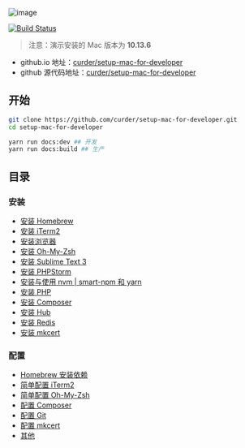 ![image](https://user-images.githubusercontent.com/8327004/112877866-d9c8bd00-90f9-11eb-901c-e569655d8040.png "setup mac for developer")

[![Build Status](https://github.com/curder/setup-mac-for-developer/actions/workflows/deploy.yml/badge.svg)](https://github.com/curder/setup-mac-for-developer/actions?query=deploy%3Amaster)

> 注意：演示安装的 Mac 版本为 **10.13.6**

- github.io 地址：[curder/setup-mac-for-developer](https://curder.github.io/setup-mac-for-developer)
- github 源代码地址：[curder/setup-mac-for-developer](https://github.com/curder/setup-mac-for-developer)


## 开始

```bash
git clone https://github.com/curder/setup-mac-for-developer.git
cd setup-mac-for-developer

yarn run docs:dev ## 开发
yarn run docs:build ## 生产
```

## 目录

### 安装

- [安装 Homebrew](./install/home-brew.md)
- [安装 iTerm2](./install/iterm2.md)
- [安装浏览器](./install/browser.md)
- [安装 Oh-My-Zsh](./install/oh-my-zsh.md)
- [安装 Sublime Text 3](./install/sublime-text-3.md)
- [安装 PHPStorm](./install/phpstorm.md)
- [安装与使用 nvm | smart-npm 和 yarn](./install/nvm.md)
- [安装 PHP](./install/php.md)
- [安装 Composer](./install/composer.md)
- [安装 Hub](./install/hub.md)
- [安装 Redis](./install/redis.md)
- [安装 mkcert](./install/mkcert.md)

### 配置

- [Homebrew 安装依赖](./config/homebrew.md)
- [简单配置 iTerm2](./config/iterm2.md)
- [简单配置 Oh-My-Zsh](./config/oh-my-zsh.md)
- [配置 Composer](./config/composer.md)
- [配置 Git](./config/git.md)
- [配置 mkcert](./config/mkcert.md)
- [其他](./config/other.md)
